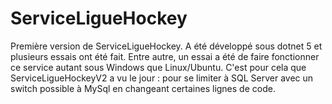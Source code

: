 # ServiceLigueHockey

Première version de ServiceLigueHockey. A été développé sous dotnet 5 et plusieurs essais ont été fait.
Entre autre, un essai a été de faire fonctionner ce service autant sous Windows que Linux/Ubuntu. C'est
pour cela que ServiceLigueHockeyV2 a vu le jour : pour se limiter à SQL Server avec un switch possible
à MySql en changeant certaines lignes de code.
